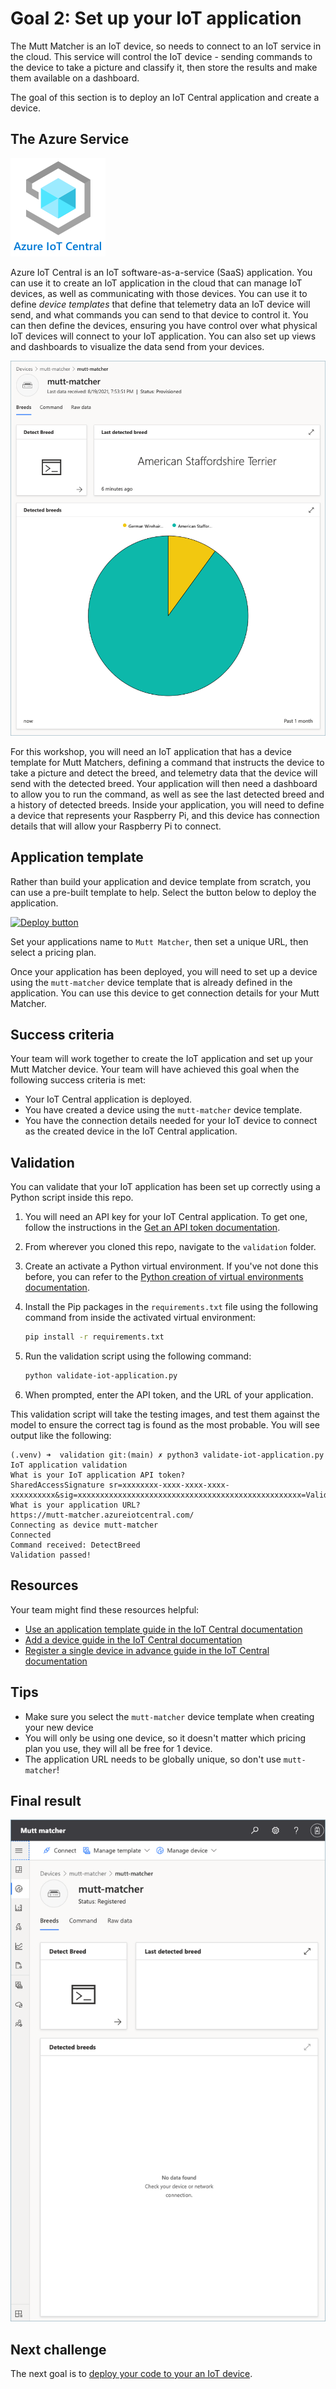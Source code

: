 # Goal 2: Set up your IoT application

The Mutt Matcher is an IoT device, so needs to connect to an IoT service in the cloud. This service will control the IoT device - sending commands to the device to take a picture and classify it, then store the results and make them available on a dashboard.

The goal of this section is to deploy an IoT Central application and create a device.

## The Azure Service

[![The IoT Cental logo](./images/azure-iot-central-logo.png)](https://azure.microsoft.com/services/iot-central/?WT.mc_id=academic-36256-jabenn)

Azure IoT Central is an IoT software-as-a-service (SaaS) application. You can use it to create an IoT application in the cloud that can manage IoT devices, as well as communicating with those devices. You can use it to define *device templates* that define that telemetry data an IoT device will send, and what commands you can send to that device to control it. You can then define the devices, ensuring you have control over what physical IoT devices will connect to your IoT application. You can also set up views and dashboards to visualize the data send from your devices.

![An application dashboard showing the last detected breed as a German wirehaired pointer, as well as a pie chart of detected breeds](./images/iot-central-dashboard.png)

For this workshop, you will need an IoT application that has a device template for Mutt Matchers, defining a command that instructs the device to take a picture and detect the breed, and telemetry data that the device will send with the detected breed. Your application will then need a dashboard to allow you to run the command, as well as see the last detected breed and a history of detected breeds. Inside your application, you will need to define a device that represents your Raspberry Pi, and this device has connection details that will allow your Raspberry Pi to connect.

## Application template

Rather than build your application and device template from scratch, you can use a pre-built template to help. Select the button below to deploy the application.

[![Deploy button](https://img.shields.io/badge/Deploy_the_IoT_Central_application-0078D4?style=for-the-badge&logo=microsoftazure)](https://aka.ms/mutt-matcher-iot-central-app)

Set your applications name to `Mutt Matcher`, then set a unique URL, then select a pricing plan.

Once your application has been deployed, you will need to set up a device using the `mutt-matcher` device template that is already defined in the application. You can use this device to get connection details for your Mutt Matcher.

## Success criteria

Your team will work together to create the IoT application and set up your Mutt Matcher device. Your team will have achieved this goal when the following success criteria is met:

- Your IoT Central application is deployed.
- You have created a device using the `mutt-matcher` device template.
- You have the connection details needed for your IoT device to connect as the created device in the IoT Central application.

## Validation

You can validate that your IoT application has been set up correctly using a Python script inside this repo.

1. You will need an API key for your IoT Central application. To get one, follow the instructions in the [Get an API token documentation](https://docs.microsoft.com/azure/iot-central/core/howto-authorize-rest-api?WT.mc_id=academic-36256-jabenn#get-an-api-token).

1. From wherever you cloned this repo, navigate to the `validation` folder.

1. Create an activate a Python virtual environment. If you've not done this before, you can refer to the [Python creation of virtual environments documentation](https://docs.python.org/3/library/venv.html).

1. Install the Pip packages in the `requirements.txt` file using the following command from inside the activated virtual environment:

    ```sh
    pip install -r requirements.txt
    ```

1. Run the validation script using the following command:

    ```sh
    python validate-iot-application.py
    ```

1. When prompted, enter the API token, and the URL of your application.

This validation script will take the testing images, and test them against the model to ensure the correct tag is found as the most probable. You will see output like the following:

```output
(.venv) ➜  validation git:(main) ✗ python3 validate-iot-application.py
IoT application validation
What is your IoT application API token?
SharedAccessSignature sr=xxxxxxxx-xxxx-xxxx-xxxx-xxxxxxxxxx&sig=xxxxxxxxxxxxxxxxxxxxxxxxxxxxxxxxxxxxxxxxxxxxxxxxxx=Validation&se=1660961122741
What is your application URL?
https://mutt-matcher.azureiotcentral.com/
Connecting as device mutt-matcher
Connected
Command received: DetectBreed
Validation passed!
```

## Resources

Your team might find these resources helpful:

- [Use an application template guide in the IoT Central documentation](https://docs.microsoft.com/azure/iot-central/core/howto-create-iot-central-application?WT.mc_id=academic-36256-jabenn#use-an-application-template)
- [Add a device guide in the IoT Central documentation](https://docs.microsoft.com/azure/iot-central/core/howto-manage-devices-individually?WT.mc_id=academic-36256-jabenn#add-a-device)
- [Register a single device in advance guide in the IoT Central documentation](https://docs.microsoft.com/azure/iot-central/core/concepts-get-connected?WT.mc_id=academic-36256-jabenn#register-a-single-device-in-advance)

## Tips

- Make sure you select the `mutt-matcher` device template when creating your new device
- You will only be using one device, so it doesn't matter which pricing plan you use, they will all be free for 1 device.
- The application URL needs to be globally unique, so don't use `mutt-matcher`!

## Final result

![A mutt matcher device in IoT Central with no data](./images/mutt-matcher-device-new.png)

## Next challenge

The next goal is to [deploy your code to your an IoT device](./deploy-device-code.md).
